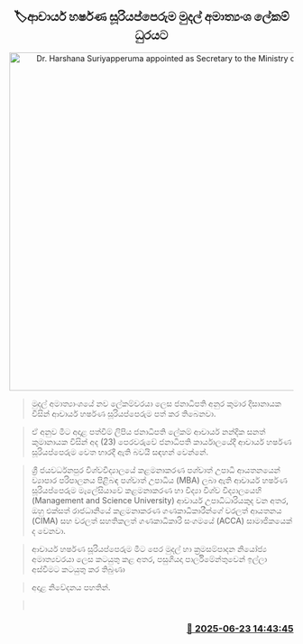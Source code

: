 <p align='center'><b><h2 align='center' title='Dr. Harshana Suriyapperuma appointed as Secretary to the Ministry of Finance'>🏷ආචාර්ය හර්ෂණ සූරියප්පෙරුම මුදල් අමාත්‍යංශ ලේකම් ධුරයට</h2></b></p>
<p align='center'><img src='https://helakuru.sgp1.cdn.digitaloceanspaces.com/esana/images/lib/harshana-suriyapperuma-pmd-i.jpg' width='600' alt='Dr. Harshana Suriyapperuma appointed as Secretary to the Ministry of Finance'></p>

> මුදල් අමාත්‍යාංශයේ නව ලේකම්වරයා ලෙස ජනාධිපති අනුර කුමාර දිසානායක විසින් ආචාර්ය හර්ෂණ සූරියප්පෙරුම පත් කර තිබෙනවා.

> ඒ අනුව මීට අදාළ පත්වීම් ලිපිය ජනාධිපති ලේකම් ආචාර්ය නන්දික සනත් කුමානායක විසින් අද (23) පෙරවරුවේ ජනාධිපති කාර්යාලයේදී ආචාර්ය හර්ෂණ සූරියප්පෙරුම වෙත භාරදී ඇති බවයි සඳහන් වෙන්නේ.

> ශ්‍රී ජයවර්ධනපුර විශ්වවිද්‍යාලයේ කළමනාකරණ පශ්චාත් උපාධි ආයතනයෙන් ව්‍යාපාර පරිපාලනය පිළිබඳ පශ්චාත් උපාධිය (MBA) ලබා ඇති ආචාර්ය හර්ෂණ සූරියප්පෙරුම මැලේසියාවේ කළමනාකරණ හා විද්‍යා විශ්ව විද්‍යාලයෙහි (Management and Science University) ආචාර්ය උපාධිධාරියකුද වන අතර, ඔහු එක්සත් රාජධානියේ කළමනාකරණ ගණකාධිකාරීන්ගේ වරලත් ආයතනය (CIMA) සහ වරලත් සහතිකලත් ගණකාධිකාරි සංගමයේ (ACCA) සාමාජිකයෙක් ද වෙනවා.

> ආචාර්ය හර්ෂණ සූරියප්පෙරුම මීට පෙර මුදල් හා ක්‍රමසම්පාදන නියෝජ්‍ය අමාත්‍යවරයා ලෙස කටයුතු කළ අතර, පසුගියදා පාර්ලිමේන්තුවෙන් ඉල්ලා අස්වීමට කටයුතු කර තිබුණා

> අදාළ නිවේදනය පහතින්.

>  



<h3 align='right'><a href='https://www.helakuru.lk/esana/p/111257/'>📅 2025-06-23 14:43:45</a></h3>
